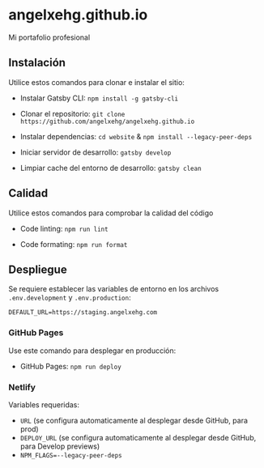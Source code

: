 # angelxehg.github.io

Mi portafolio profesional

## Instalación

Utilice estos comandos para clonar e instalar el sitio:

- Instalar Gatsby CLI: `npm install -g gatsby-cli`

- Clonar el repositorio: `git clone https://github.com/angelxehg/angelxehg.github.io`

- Instalar dependencias: `cd website` & `npm install --legacy-peer-deps`

- Iniciar servidor de desarrollo: `gatsby develop`

- Limpiar cache del entorno de desarrollo: `gatsby clean`

## Calidad

Utilice estos comandos para comprobar la calidad del código

- Code linting: `npm run lint`

- Code formating: `npm run format`

## Despliegue

Se requiere establecer las variables de entorno en los archivos `.env.development` y `.env.production`:

```env
DEFAULT_URL=https://staging.angelxehg.com
```

### GitHub Pages

Use este comando para desplegar en producción:

- GitHub Pages: `npm run deploy`

### Netlify

Variables requeridas:

- `URL` (se configura automaticamente al desplegar desde GitHub, para prod)
- `DEPLOY_URL` (se configura automaticamente al desplegar desde GitHub, para Develop previews)
- `NPM_FLAGS=--legacy-peer-deps`
